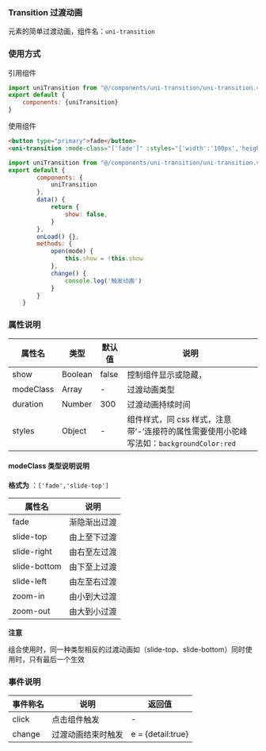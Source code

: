 ### Transition 过渡动画

元素的简单过渡动画，组件名：`uni-transition`

### 使用方式

引用组件 

```javascript
import uniTransition from "@/components/uni-transition/uni-transition.vue"
export default {
    components: {uniTransition}
}
```

使用组件

```html
<button type="primary">fade</button>
<uni-transition :mode-class="['fade']" :styles="{'width':'100px','height':'100px';'backgroundColor':'red'}" :show="show" @change="change" />
```

```javascript
import uniTransition from "@/components/uni-transition/uni-transition.vue"
export default {
		components: {
			uniTransition
		},
		data() {
			return {
				show: false,
			}
		},
		onLoad() {},
		methods: {
			open(mode) {
				this.show = !this.show
			},
			change() {
				console.log('触发动画')
			}
		}
	}
```

### 属性说明

|属性名		|类型	|默认值	|说明					|
|---	|---	|---					|---|
|show		|Boolean|false	|控制组件显示或隐藏，	|
|modeClass	|Array	|-		|过渡动画类型			|
|duration	|Number	|300	|过渡动画持续时间		|
|styles		|Object	|-		|组件样式，同 css 样式，注意带’-‘连接符的属性需要使用小驼峰写法如：`backgroundColor:red`	|

#### modeClass 类型说明说明
**格式为** ：`['fade','slide-top']`

|属性名			|说明			|
|---			|---			|
|fade			|渐隐渐出过渡	|
|slide-top		|由上至下过渡	|
|slide-right	|由右至左过渡	|
|slide-bottom	|由下至上过渡	|
|slide-left		|由左至右过渡	|
|zoom-in		|由小到大过渡	|
|zoom-out		|由大到小过渡	|

**注意** 

组合使用时，同一种类型相反的过渡动画如（slide-top、slide-bottom）同时使用时，只有最后一个生效

### 事件说明

|事件称名	|说明				|返回值			|
|---		|---				|---			|
|click		|点击组件触发		|-				|
|change		|过渡动画结束时触发	| e = {detail:true}	|
